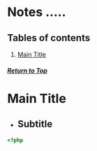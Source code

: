 # Notes .....

## Tables of contents

1. [Main Title](#main-title)







##### [Return to Top](#notes)
# **Main Title**
* ## Subtitle

``` php
<?php

```